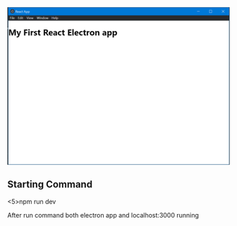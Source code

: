 <img src="./public/images/Annotation 2021-06-10 143741.png" alt="pic" />

<h2>Starting Command</h2>
<5>npm run dev</5>
<p>After run command both electron app and localhost:3000 running</p>
